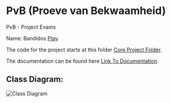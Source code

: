 # PvB (Proeve van Bekwaamheid)
PvB - Project Exams

Name: Bandidos [Play](http://ramsesdiperna.com/Websites/School/PvB/App/).

The code for the project starts at this folder [Core Project Folder](https://github.com/Darkfafi/PvB/tree/master/core/src/com/mygdx/game).

The documentation can be found here [Link To Documentation](http://ramsesdiperna.com/Websites/School/PvB/Documentation/html/annotated.html).

## Class Diagram:
![Class Diagram](http://ramsesdiperna.com/Websites/School/PvB/ClassDiagram.jpg)
